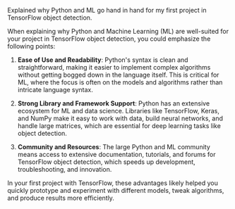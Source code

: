 Explained why Python and ML go hand in hand for my first project in TensorFlow object detection.

When explaining why Python and Machine Learning (ML) are well-suited for your project in TensorFlow object detection, you could emphasize the following points:

1. **Ease of Use and Readability**: Python's syntax is clean and straightforward, making it easier to implement complex algorithms without getting bogged down in the language itself. This is critical for ML, where the focus is often on the models and algorithms rather than intricate language syntax. 

2. **Strong Library and Framework Support**: Python has an extensive ecosystem for ML and data science. Libraries like TensorFlow, Keras, and NumPy make it easy to work with data, build neural networks, and handle large matrices, which are essential for deep learning tasks like object detection.

3. **Community and Resources**: The large Python and ML community means access to extensive documentation, tutorials, and forums for TensorFlow object detection, which speeds up development, troubleshooting, and innovation.

In your first project with TensorFlow, these advantages likely helped you quickly prototype and experiment with different models, tweak algorithms, and produce results more efficiently.
